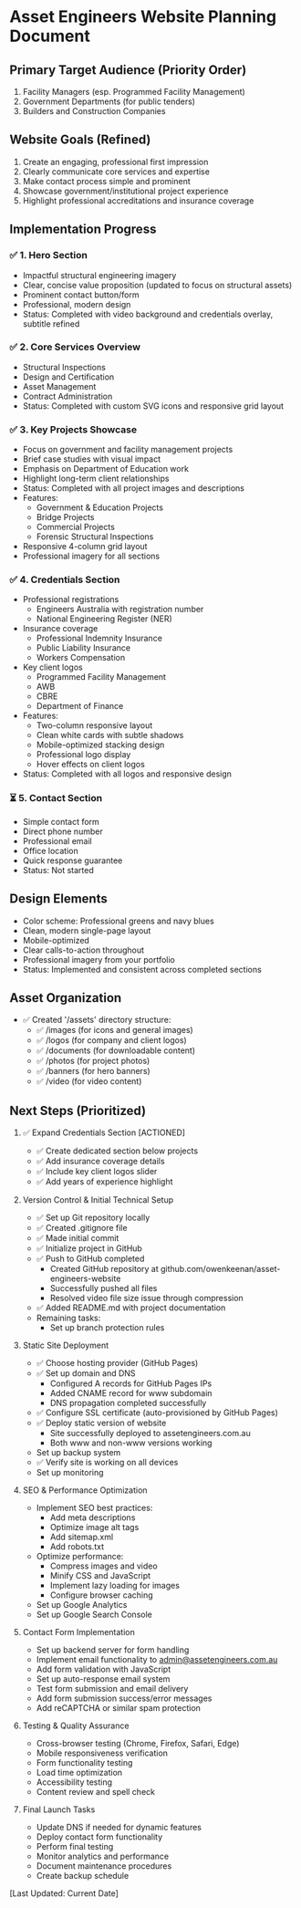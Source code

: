 # Asset Engineers Website Planning Document

## Primary Target Audience (Priority Order)
1. Facility Managers (esp. Programmed Facility Management)
2. Government Departments (for public tenders)
3. Builders and Construction Companies

## Website Goals (Refined)
1. Create an engaging, professional first impression
2. Clearly communicate core services and expertise
3. Make contact process simple and prominent
4. Showcase government/institutional project experience
5. Highlight professional accreditations and insurance coverage

## Implementation Progress

### ✅ 1. Hero Section
- Impactful structural engineering imagery
- Clear, concise value proposition (updated to focus on structural assets)
- Prominent contact button/form
- Professional, modern design
- Status: Completed with video background and credentials overlay, subtitle refined

### ✅ 2. Core Services Overview
- Structural Inspections
- Design and Certification
- Asset Management
- Contract Administration
- Status: Completed with custom SVG icons and responsive grid layout

### ✅ 3. Key Projects Showcase
- Focus on government and facility management projects
- Brief case studies with visual impact
- Emphasis on Department of Education work
- Highlight long-term client relationships
- Status: Completed with all project images and descriptions
- Features:
  - Government & Education Projects
  - Bridge Projects
  - Commercial Projects
  - Forensic Structural Inspections
- Responsive 4-column grid layout
- Professional imagery for all sections

### ✅ 4. Credentials Section
- Professional registrations
  - Engineers Australia with registration number
  - National Engineering Register (NER)
- Insurance coverage
  - Professional Indemnity Insurance
  - Public Liability Insurance
  - Workers Compensation
- Key client logos
  - Programmed Facility Management
  - AWB
  - CBRE
  - Department of Finance
- Features:
  - Two-column responsive layout
  - Clean white cards with subtle shadows
  - Mobile-optimized stacking design
  - Professional logo display
  - Hover effects on client logos
- Status: Completed with all logos and responsive design

### ⏳ 5. Contact Section
- Simple contact form
- Direct phone number
- Professional email
- Office location
- Quick response guarantee
- Status: Not started

## Design Elements
- Color scheme: Professional greens and navy blues
- Clean, modern single-page layout
- Mobile-optimized
- Clear calls-to-action throughout
- Professional imagery from your portfolio
- Status: Implemented and consistent across completed sections

## Asset Organization
- ✅ Created '/assets' directory structure:
  - ✅ /images (for icons and general images)
  - ✅ /logos (for company and client logos)
  - ✅ /documents (for downloadable content)
  - ✅ /photos (for project photos)
  - ✅ /banners (for hero banners)
  - ✅ /video (for video content)

## Next Steps (Prioritized)
1. ✅ Expand Credentials Section [ACTIONED]
   - ✅ Create dedicated section below projects
   - ✅ Add insurance coverage details
   - ✅ Include key client logos slider
   - ✅ Add years of experience highlight

2. Version Control & Initial Technical Setup
   - ✅ Set up Git repository locally
   - ✅ Created .gitignore file
   - ✅ Made initial commit
   - ✅ Initialize project in GitHub
   - ✅ Push to GitHub completed
     - Created GitHub repository at github.com/owenkeenan/asset-engineers-website
     - Successfully pushed all files
     - Resolved video file size issue through compression
   - ✅ Added README.md with project documentation
   - Remaining tasks:
     - Set up branch protection rules

3. Static Site Deployment
   - ✅ Choose hosting provider (GitHub Pages)
   - ✅ Set up domain and DNS
     - Configured A records for GitHub Pages IPs
     - Added CNAME record for www subdomain
     - DNS propagation completed successfully
   - ✅ Configure SSL certificate (auto-provisioned by GitHub Pages)
   - ✅ Deploy static version of website
     - Site successfully deployed to assetengineers.com.au
     - Both www and non-www versions working
   - Set up backup system
   - ✅ Verify site is working on all devices
   - Set up monitoring

4. SEO & Performance Optimization
   - Implement SEO best practices:
     - Add meta descriptions
     - Optimize image alt tags
     - Add sitemap.xml
     - Add robots.txt
   - Optimize performance:
     - Compress images and video
     - Minify CSS and JavaScript
     - Implement lazy loading for images
     - Configure browser caching
   - Set up Google Analytics
   - Set up Google Search Console

5. Contact Form Implementation
   - Set up backend server for form handling
   - Implement email functionality to admin@assetengineers.com.au
   - Add form validation with JavaScript
   - Set up auto-response email system
   - Test form submission and email delivery
   - Add form submission success/error messages
   - Add reCAPTCHA or similar spam protection

6. Testing & Quality Assurance
   - Cross-browser testing (Chrome, Firefox, Safari, Edge)
   - Mobile responsiveness verification
   - Form functionality testing
   - Load time optimization
   - Accessibility testing
   - Content review and spell check

7. Final Launch Tasks
   - Update DNS if needed for dynamic features
   - Deploy contact form functionality
   - Perform final testing
   - Monitor analytics and performance
   - Document maintenance procedures
   - Create backup schedule

[Last Updated: Current Date]